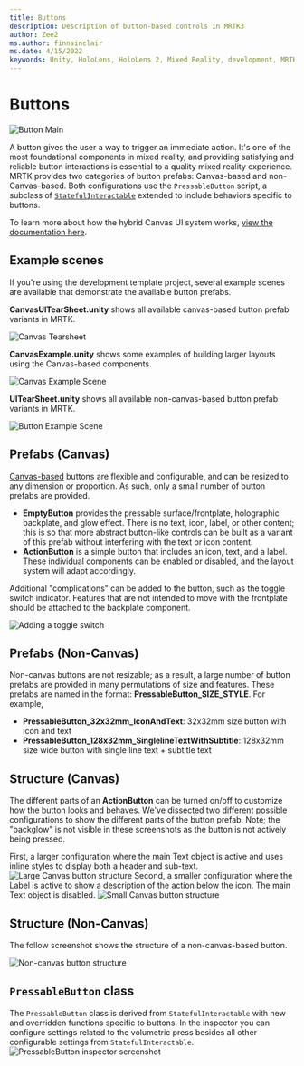 ```yaml
---
title: Buttons
description: Description of button-based controls in MRTK3
author: Zee2
ms.author: finnsinclair
ms.date: 4/15/2022
keywords: Unity, HoloLens, HoloLens 2, Mixed Reality, development, MRTK, MRTK3, Button, PressableButton
---
```


# Buttons

![Button Main](../../../mrtk3-overview/images/UXBuildingBlocks/MRTK_UX_v3_Button.png)

A button gives the user a way to trigger an immediate action. It's one of the most foundational components in mixed reality, and providing satisfying and reliable button interactions is essential to a quality mixed reality experience. MRTK provides two categories of button prefabs: Canvas-based and non-Canvas-based. Both configurations use the `PressableButton` script, a subclass of [`StatefulInteractable`](../../../mrtk3-overview/architecture/interactables.md) extended to include behaviors specific to buttons.

To learn more about how the hybrid Canvas UI system works, [view the documentation here](../../../mrtk3-uxcore/packages/uxcore/canvas-ui.md).

## Example scenes

If you're using the development template project, several example scenes are available that demonstrate the available button prefabs.

**CanvasUITearSheet.unity** shows all available canvas-based button prefab variants in MRTK.

![Canvas Tearsheet](../../../mrtk3-overview/images/UXBuildingBlocks/Button/MRTK_Button_CanvasTearsheet.png)

**CanvasExample.unity** shows some examples of building larger layouts using the Canvas-based components.

![Canvas Example Scene](../../../mrtk3-overview/images/UXBuildingBlocks/Button/MRTK_Button_CanvasExample.png)

**UITearSheet.unity** shows all available non-canvas-based button prefab variants in MRTK.

![Button Example Scene](../../../mrtk3-overview/images/UXBuildingBlocks/Button/MRTK_Button_ExampleScene.png)

## Prefabs (Canvas)

[Canvas-based](../../../mrtk3-uxcore/packages/uxcore/canvas-ui.md) buttons are flexible and configurable, and can be resized to any dimension or proportion. As such, only a small number of button prefabs are provided.

- **EmptyButton** provides the pressable surface/frontplate, holographic backplate, and glow effect. There is no text, icon, label, or other content; this is so that more abstract button-like controls can be built as a variant of this prefab without interfering with the text or icon content.
- **ActionButton** is a simple button that includes an icon, text, and a label. These individual components can be enabled or disabled, and the layout system will adapt accordingly.

Additional "complications" can be added to the button, such as the toggle switch indicator. Features that are not intended to move with the frontplate should be attached to the backplate component.

![Adding a toggle switch](images/toggle-switch.png)

## Prefabs (Non-Canvas)

Non-canvas buttons are not resizable; as a result, a large number of button prefabs are provided in many permutations of size and features. These prefabs are named in the format: **PressableButton_SIZE_STYLE**. For example,

- **PressableButton_32x32mm_IconAndText**: 32x32mm size button with icon and text
- **PressableButton_128x32mm_SinglelineTextWithSubtitle**: 128x32mm size wide button with single line text + subtitle text

## Structure (Canvas)

The different parts of an **ActionButton** can be turned on/off to customize how the button looks and behaves. We've dissected two different possible configurations to show the different parts of the button prefab. Note; the "backglow" is not visible in these screenshots as the button is not actively being pressed.

First, a larger configuration where the main Text object is active and uses inline styles to display both a header and sub-text.
![Large Canvas button structure](images/big-anatomy.png)
Second, a smaller configuration where the Label is active to show a description of the action below the icon. The main Text object is disabled.
![Small Canvas button structure](images/small-anatomy.png)

## Structure (Non-Canvas)

The follow screenshot shows the structure of a non-canvas-based button.

![Non-canvas button structure](../../../mrtk3-overview/images/UXBuildingBlocks/Button/MRTK_Button_Structure.png)

## `PressableButton` class

The `PressableButton` class is derived from `StatefulInteractable` with new and overridden functions specific to buttons. In the inspector you can configure settings related to the volumetric press besides all other configurable settings from `StatefulInteractable`.
![PressableButton inspector screenshot](../../../mrtk3-overview/images/UXBuildingBlocks/Button/MRTK_PressableButton_Inspector.png)
